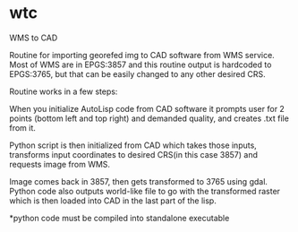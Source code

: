# wtc
WMS to CAD

Routine for importing georefed img to CAD software from WMS service. Most of WMS are in EPGS:3857 and this routine output is hardcoded to EPGS:3765, but that can be easily changed to any other desired CRS.

Routine works in a few steps:

When you initialize AutoLisp code from CAD software it prompts user for 2 points (bottom left and top right) and demanded quality, and creates .txt file from it.

Python script is then initialized from CAD which takes those inputs, transforms input coordinates to desired CRS(in this case 3857) and requests image from WMS.

Image comes back in 3857, then gets transformed to 3765 using gdal. Python code also outputs world-like file to go with the transformed raster which is then loaded into CAD in the last part of the lisp.

*python code must be compiled into standalone executable

